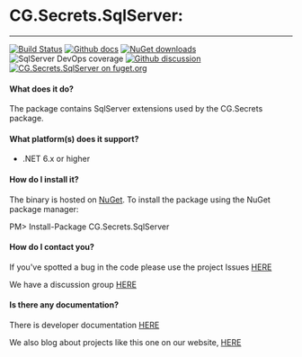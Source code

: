 # CG.Secrets.SqlServer: 
---
[![Build Status](https://dev.azure.com/codegator/CG.Secrets.SqlServer/_apis/build/status/CodeGator.CG.Secrets.SqlServer?branchName=main)](https://dev.azure.com/codegator/CG.Secrets.SqlServer/_build/latest?definitionId=51&branchName=main)
[![Github docs](https://img.shields.io/static/v1?label=Documentation&message=online&color=blue)](https://codegator.github.io/CG.Secrets.SqlServer/)
[![NuGet downloads](https://img.shields.io/nuget/dt/CG.Secrets.SqlServer.svg?style=flat)](https://nuget.org/packages/CG.Secrets.SqlServer)
![SqlServer DevOps coverage](https://img.shields.io/azure-devops/coverage/codegator/CG.Secrets.SqlServer/51)
[![Github discussion](https://img.shields.io/badge/Discussion-online-blue)](https://github.com/CodeGator/CG.Secrets.SqlServer/discussions)
[![CG.Secrets.SqlServer on fuget.org](https://www.fuget.org/packages/CG.Secrets.SqlServer/badge.svg)](https://www.fuget.org/packages/CG.Secrets.SqlServer)

#### What does it do?
The package contains SqlServer extensions used by the CG.Secrets package.

#### What platform(s) does it support?
* .NET 6.x or higher

#### How do I install it?
The binary is hosted on [NuGet](https://www.nuget.org/packages/CG.Secrets.SqlServer/). To install the package using the NuGet package manager:

PM> Install-Package CG.Secrets.SqlServer

#### How do I contact you?
If you've spotted a bug in the code please use the project Issues [HERE](https://github.com/CodeGator/CG.Secrets.SqlServer/issues)

We have a discussion group [HERE](https://github.com/CodeGator/CG.Secrets.SqlServer/discussions)

#### Is there any documentation?
There is developer documentation [HERE](https://codegator.github.io/CG.Secrets.SqlServer/)

We also blog about projects like this one on our website, [HERE](http://www.codegator.com)